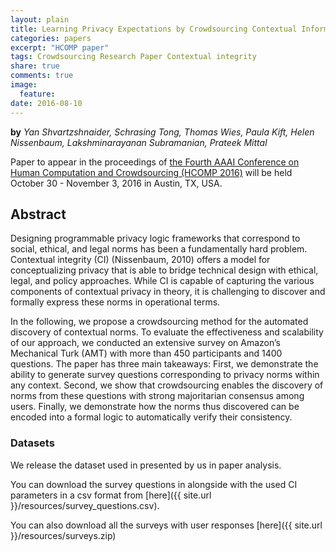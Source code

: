 ```yaml
---
layout: plain
title: Learning Privacy Expectations by Crowdsourcing Contextual Informational Norms
categories: papers
excerpt: "HCOMP paper"
tags: Crowdsourcing Research Paper Contextual integrity
share: true
comments: true
image:
  feature:
date: 2016-08-10
---
```


**by** *Yan Shvartzshnaider, Schrasing Tong, Thomas Wies, Paula Kift, Helen Nissenbaum, Lakshminarayanan Subramanian, Prateek Mittal*


Paper to appear in the proceedings of [the Fourth AAAI Conference on Human Computation and Crowdsourcing (HCOMP 2016)](http://www.humancomputation.com/2016/) will be held October 30 - November 3, 2016 in Austin, TX, USA.

## Abstract

Designing programmable privacy logic frameworks that correspond
to social, ethical, and legal norms has been a fundamentally
hard problem. Contextual integrity (CI) (Nissenbaum,
2010) offers a model for conceptualizing privacy
that is able to bridge technical design with ethical, legal, and
policy approaches. While CI is capable of capturing the various
components of contextual privacy in theory, it is challenging
to discover and formally express these norms in operational
terms.

In the following, we propose a crowdsourcing method for the
automated discovery of contextual norms. To evaluate the effectiveness
and scalability of our approach, we conducted an
extensive survey on Amazon’s Mechanical Turk (AMT) with
more than 450 participants and 1400 questions. The paper
has three main takeaways: First, we demonstrate the ability
to generate survey questions corresponding to privacy norms
within any context. Second, we show that crowdsourcing enables
the discovery of norms from these questions with strong
majoritarian consensus among users. Finally, we demonstrate
how the norms thus discovered can be encoded into a formal
logic to automatically verify their consistency.

### Datasets

We release the dataset used in presented by us in paper analysis.

You can download the survey questions in alongside with the used CI parameters in a csv format from [here]({{ site.url }}/resources/survey_questions.csv).

You can also download all the surveys with user responses [here]({{ site.url }}/resources/surveys.zip)
